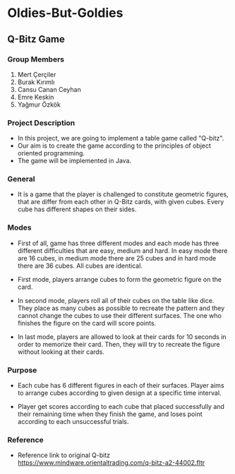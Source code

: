 # Oldies-But-Goldies

## Q-Bitz Game

### **Group Members**  

  1. Mert Çerçiler  
  2. Burak Kırımlı  
  3. Cansu Canan Ceyhan  
  4. Emre Keskin  
  5. Yağmur Özkök  

### **Project Description**  

   * In this project, we are going to implement a table game called "Q-bitz".
   * Our aim is to create the game according to the principles of object oriented programming. 
   * The game will be implemented in Java. 

### **General**

   * It is a game that the player is challenged to constitute geometric figures, that are differ from each other in Q-Bitz cards, with given cubes. Every cube has different shapes on their sides.

### **Modes**

   * First of all, game has three different modes and each mode has three different difficulties that are easy, medium and hard. In easy mode there are 16 cubes, in medium mode there are 25 cubes and in hard mode there are 36 cubes. All cubes are identical.
 
   * First mode, players arrange cubes to form the geometric figure on the card.
   
   * In second mode, players roll all of their cubes on the table like dice. They place as many cubes as possible to recreate the pattern and they cannot change the cubes to use their different surfaces. The one who finishes the figure on the card will score points. 
   
   * In last mode, players are allowed to look at their cards for 10 seconds in order to memorize their card. Then, they will try to recreate the figure without looking at their cards.

### **Purpose**

   * Each cube has 6 different figures in each of their surfaces. Player aims to arrange cubes according to given design at a specific time interval.

   * Player get scores according to each cube that placed successfully and their remaining time when they finish the game, and loses point according to each unsuccessful trials.
  
### **Reference**

  * Reference link to original Q-bitz https://www.mindware.orientaltrading.com/q-bitz-a2-44002.fltr


